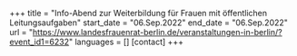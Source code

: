 +++
title = "Info-Abend zur Weiterbildung für Frauen mit öffentlichen Leitungsaufgaben"
start_date = "06.Sep.2022"
end_date = "06.Sep.2022"
url = "https://www.landesfrauenrat-berlin.de/veranstaltungen-in-berlin/?event_id1=6232"
languages = []
[contact]
+++